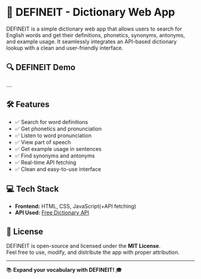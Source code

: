 # 📖 DEFINEIT - Dictionary Web App  

DEFINEIT is a simple dictionary web app that allows users to search for English words and get their definitions, phonetics, synonyms, antonyms, and example usage. It seamlessly integrates an API-based dictionary lookup with a clean and user-friendly interface.  

## 🔍 DEFINEIT Demo  
....


## 🛠 Features  
- ✅ Search for word definitions  
- ✅ Get phonetics and pronunciation  
- ✅ Listen to word pronunciation  
- ✅ View part of speech  
- ✅ Get example usage in sentences  
- ✅ Find synonyms and antonyms  
- ✅ Real-time API fetching  
- ✅ Clean and easy-to-use interface  

## 💻 Tech Stack  
- **Frontend:** HTML, CSS, JavaScript(+API fetching)
- **API Used:** [Free Dictionary API](https://dictionaryapi.dev/)  

## 📜 License  
DEFINEIT is open-source and licensed under the **MIT License**.  
Feel free to use, modify, and distribute the app with proper attribution.  

---

📚 **Expand your vocabulary with DEFINEIT!** 🎓  
